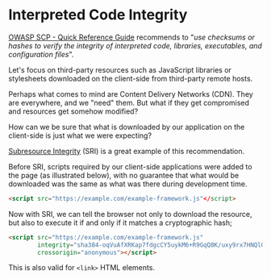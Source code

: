Interpreted Code Integrity
==========================

[OWASP SCP - Quick Reference Guide][1] recommends to "_use checksums or hashes
to verify the integrity of interpreted code, libraries, executables, and
configuration files_".

Let's focus on third-party resources such as JavaScript libraries or stylesheets
downloaded on the client-side from third-party remote hosts.

Perhaps what comes to mind are Content Delivery Networks (CDN). They are
everywhere, and we "need" them. But what if they get compromised and resources
get somehow modified?

How can we be sure that what is downloaded by our application on the client-side
is just what we were expecting?

[Subresource Integrity][2] (SRI) is a great example of this recommendation.

Before SRI, scripts required by our client-side applications were added to the
page (as illustrated below), with no guarantee that what would be downloaded was
the same as what was there during development time.

```html
<script src="https://example.com/example-framework.js"</script>
```

Now with SRI, we can tell the browser not only to download the resource, but
also to execute it if and only if it matches a cryptographic hash;

```html
<script src="https://example.com/example-framework.js"
        integrity="sha384-oqVuAfXRKap7fdgcCY5uykM6+R9GqQ8K/uxy9rx7HNQlGYl1kPzQho1wx4JwY8wC"
        crossorigin="anonymous"></script>
```

This is also valid for `<link>` HTML elements.

[1]: https://www.owasp.org/index.php/OWASP_Secure_Coding_Practices_-_Quick_Reference_Guide
[2]: https://developer.mozilla.org/en-US/docs/Web/Security/Subresource_Integrity
